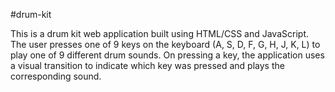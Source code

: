 #drum-kit

This is a drum kit web application built using HTML/CSS and JavaScript. The user presses one of 9 keys on the keyboard (A, S, D, F, G, H, J, K, L) to play one of 9 different drum sounds. On pressing a key, the application uses a visual transition to indicate which key was pressed and plays the corresponding sound.